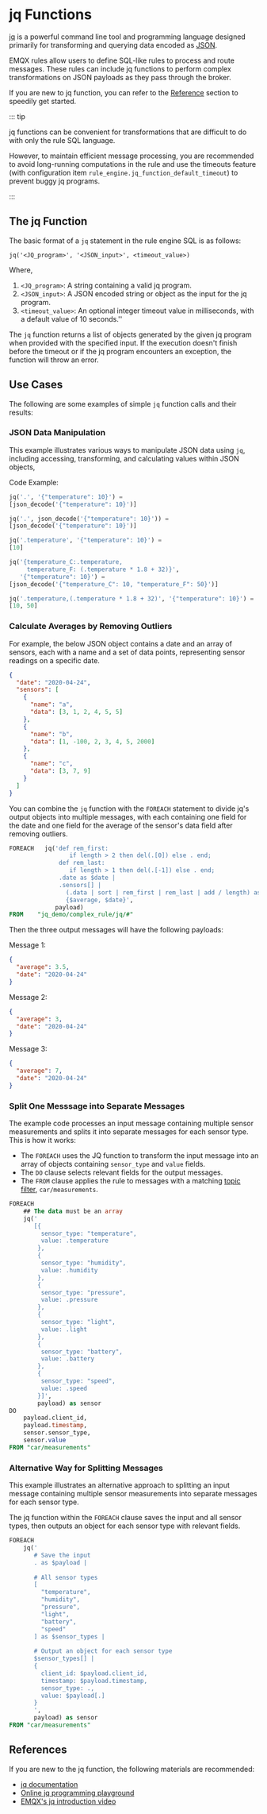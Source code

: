 # jq Functions

[jq](https://stedolan.github.io/jq/) is a powerful command line tool and programming language designed primarily for transforming and querying data encoded as [JSON](https://www.json.org/json-en.html). 

EMQX rules allow users to define SQL-like rules to process and route messages. These rules can include jq functions to perform complex transformations on JSON payloads as they pass through the broker. 

If you are new to jq function, you can refer to the [Reference](#references) section to speedily get started. 

::: tip

jq functions can be convenient for transformations that are difficult to do with only the rule SQL language. 

However, to maintain efficient message processing, you are recommended to avoid long-running computations in the rule and use the timeouts feature (with configuration item `rule_engine.jq_function_default_timeout`) to prevent buggy jq programs. <!--tech review-->

:::

## The jq Function

The basic format of a `jq` statement in the rule engine SQL is as follows:

```
jq('<JQ_program>', '<JSON_input>', <timeout_value>)
```

Where, 

1. `<JQ_program>`: A string containing a valid jq program.
2. `<JSON_input>`: A JSON encoded string or object as the input for the jq program.
3. `<timeout_value>`: An optional integer timeout value in milliseconds, with a default value of 10 seconds.''

The `jq` function returns a list of objects generated by the given jq program when provided with the specified input. If the execution doesn't finish before the timeout or if the jq program encounters an exception, the function will throw an error.

## Use Cases

The following are some examples of simple `jq` function calls
and their results:

### JSON Data Manipulation

This example illustrates various ways to manipulate JSON data using `jq`, including accessing, transforming, and calculating values within JSON objects, 

Code Example:

```SQL
jq('.', '{"temperature": 10}') =
[json_decode('{"temperature": 10}')]

jq('.', json_decode('{"temperature": 10}')) =
[json_decode('{"temperature": 10}')]

jq('.temperature', '{"temperature": 10}') =
[10]

jq('{temperature_C:.temperature,
     temperature_F: (.temperature * 1.8 + 32)}',
   '{"temperature": 10}') =
[json_decode('{"temperature_C": 10, "temperature_F": 50}')]

jq('.temperature,(.temperature * 1.8 + 32)', '{"temperature": 10}') =
[10, 50]
```

### Calculate Averages by Removing Outliers

For example, the below JSON object contains a date and an array of sensors, each with a name and a set of data points, representing sensor readings on a specific date.

```json
{
  "date": "2020-04-24",
  "sensors": [
    {
      "name": "a",
      "data": [3, 1, 2, 4, 5, 5]
    },
    {
      "name": "b",
      "data": [1, -100, 2, 3, 4, 5, 2000]
    },
    {
      "name": "c",
      "data": [3, 7, 9]
    }
  ]
}
```

You can combine the `jq` function with the `FOREACH` statement to divide jq's output objects into multiple messages, with each containing one field for the date and one field for the average of the sensor's data field after removing outliers.

```sql
FOREACH   jq('def rem_first:
                 if length > 2 then del(.[0]) else . end;
              def rem_last:
                 if length > 1 then del(.[-1]) else . end;
              .date as $date |
              .sensors[] |
                (.data | sort | rem_first | rem_last | add / length) as $average |
                {$average, $date}',
             payload)
FROM    "jq_demo/complex_rule/jq/#"
```

Then the three output messages will have the following payloads:

Message 1:

```json
{
  "average": 3.5,
  "date": "2020-04-24"
}
```

Message 2:

```json
{
  "average": 3,
  "date": "2020-04-24"
}
```

Message 3:

```json
{
  "average": 7,
  "date": "2020-04-24"
}
```

### Split One Messsage into Separate Messages

The example code processes an input message containing multiple sensor measurements and splits it into separate messages for each sensor type. This is how it works:

- The `FOREACH` uses the JQ function to transform the input message into an array of objects containing `sensor_type` and `value` fields. 
- The `DO` clause selects relevant fields for the output messages.
- The `FROM` clause applies the rule to messages with a matching [topic filter](./rule-sql-events-and-fields.md), `car/measurements`.

```sql
FOREACH
    ## The data must be an array
    jq('
       [{
         sensor_type: "temperature",
         value: .temperature
        },
        {
         sensor_type: "humidity",
         value: .humidity
        },
        {
         sensor_type: "pressure",
         value: .pressure
        },
        {
         sensor_type: "light",
         value: .light
        },
        {
         sensor_type: "battery",
         value: .battery
        },
        {
         sensor_type: "speed",
         value: .speed
        }]',
        payload) as sensor  
DO
    payload.client_id,
    payload.timestamp,
    sensor.sensor_type,
    sensor.value
FROM "car/measurements"
```

### Alternative Way for Splitting Messages

This example illustrates an alternative approach to splitting an input message containing multiple sensor measurements into separate messages for each sensor type. 

The jq function within the `FOREACH` clause saves the input and all sensor types, then outputs an object for each sensor type with relevant fields. 

```sql
FOREACH
    jq('
       # Save the input
       . as $payload |
       
       # All sensor types
       [ 
         "temperature",
         "humidity",
         "pressure",
         "light",
         "battery",
         "speed" 
       ] as $sensor_types |
       
       # Output an object for each sensor type
       $sensor_types[] |
       {
         client_id: $payload.client_id,
         timestamp: $payload.timestamp,
         sensor_type: .,
         value: $payload[.] 
       }
       ',
       payload) as sensor  
FROM "car/measurements"
```

## References

If you are new to the jq function, the following materials are recommended: 

-  [jq documentation](https://stedolan.github.io/jq/manual/)
- [Online jq programming playground](https://jqplay.org/)
- [EMQX's jq introduction video](https://www.youtube.com/watch?v=_GwF8zvhNcQ)

